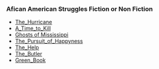 ### Afican American Struggles Fiction or Non Fiction
  * [The_Hurricane](https://en.wikipedia.org/wiki/The_Hurricane_(1999_film))
  * [A_Time_to_Kill](https://en.wikipedia.org/wiki/A_Time_to_Kill_(1996_film))
  * [Ghosts of Mississippi](https://en.wikipedia.org/wiki/Ghosts_of_Mississippi)
  * [The_Pursuit_of_Happyness](https://en.wikipedia.org/wiki/The_Pursuit_of_Happyness)
  * [The_Help](https://en.wikipedia.org/wiki/The_Help_(film))
  * [The_Butler](https://en.wikipedia.org/wiki/The_Butler)
  * [Green_Book](https://en.wikipedia.org/wiki/Green_Book_(film))
